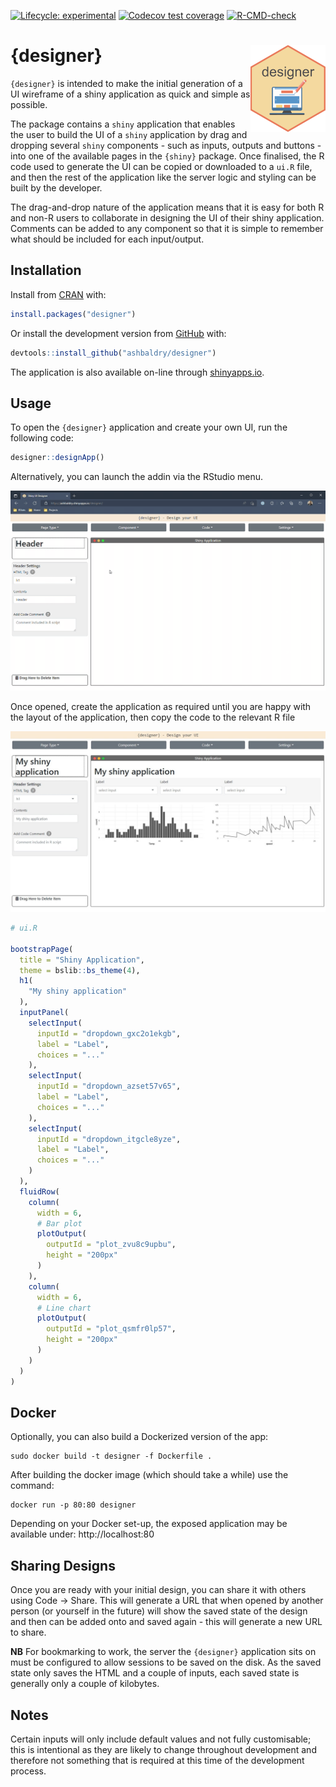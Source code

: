 
<!-- badges: start -->
[![Lifecycle: experimental](https://img.shields.io/badge/lifecycle-experimental-orange.svg)](https://lifecycle.r-lib.org/articles/stages.html#experimental)
[![Codecov test coverage](https://codecov.io/gh/ashbaldry/designer/branch/main/graph/badge.svg)](https://app.codecov.io/gh/ashbaldry/designer?branch=main)
[![R-CMD-check](https://github.com/ashbaldry/designer/actions/workflows/R-CMD-check.yaml/badge.svg)](https://github.com/ashbaldry/designer/actions/workflows/R-CMD-check.yaml)
<!-- badges: end -->

# {designer} <img src="https://raw.githubusercontent.com/ashbaldry/designer/master/man/figures/logo.png" align="right" width="120"/>

`{designer}` is intended to make the initial generation of a UI wireframe of a shiny application as quick and simple as possible. 

The package contains a `shiny` application that enables the user to build the UI of a `shiny` application by drag and dropping several `shiny` components - such as inputs, outputs and buttons - into one of the available pages in the `{shiny}` package. Once finalised, the R code used to generate the UI can be copied or downloaded to a `ui.R` file, and then the rest of the application like the server logic and styling can be built by the developer.

The drag-and-drop nature of the application means that it is easy for both R and non-R users to collaborate in designing the UI of their shiny application. Comments can be added to any component so that it is simple to remember what should be included for each input/output.

## Installation

Install from [CRAN](https://cran.r-project.org/package=designer) with:

``` r
install.packages("designer")
```

Or install the development version from [GitHub](https://github.com/ashbaldry/designer) with:

``` r
devtools::install_github("ashbaldry/designer")
```

The application is also available on-line through [shinyapps.io](https://ashbaldry.shinyapps.io/designer).

## Usage

To open the `{designer}` application and create your own UI, run the following code:

``` r
designer::designApp()
```

Alternatively, you can launch the addin via the RStudio menu. 

![](https://raw.githubusercontent.com/ashbaldry/designer/main/man/figures/example_app.gif)

Once opened, create the application as required until you are happy with the layout of the application, then copy the code to the relevant R file

![](man/figures/example_app_filled.jpeg)

``` r
# ui.R

bootstrapPage(
  title = "Shiny Application",
  theme = bslib::bs_theme(4),
  h1(
    "My shiny application"
  ),
  inputPanel(
    selectInput(
      inputId = "dropdown_gxc2o1ekgb",
      label = "Label",
      choices = "..."
    ),
    selectInput(
      inputId = "dropdown_azset57v65",
      label = "Label",
      choices = "..."
    ),
    selectInput(
      inputId = "dropdown_itgcle8yze",
      label = "Label",
      choices = "..."
    )
  ),
  fluidRow(
    column(
      width = 6,
      # Bar plot
      plotOutput(
        outputId = "plot_zvu8c9upbu",
        height = "200px"
      )
    ),
    column(
      width = 6,
      # Line chart
      plotOutput(
        outputId = "plot_qsmfr0lp57",
        height = "200px"
      )
    )
  )
)
```

## Docker 

Optionally, you can also build a Dockerized version of the app:

```
sudo docker build -t designer -f Dockerfile .
```

After building the docker image (which should take a while) use the command:

```
docker run -p 80:80 designer
```

Depending on your Docker set-up, the exposed application may be available under: http://localhost:80

## Sharing Designs

Once you are ready with your initial design, you can share it with others using Code -> Share. This will generate a URL that when opened by another person (or yourself in the future) will show the saved state of the design and then can be added onto and saved again - this will generate a new URL to share.

**NB** For bookmarking to work, the server the `{designer}` application sits on must be configured to allow sessions to be saved on the disk. As the saved state only saves the HTML and a couple of inputs, each saved state is generally only a couple of kilobytes.

## Notes

Certain inputs will only include default values and not fully customisable; this is intentional as they are likely to change throughout development and therefore not something that is required at this time of the development process.
